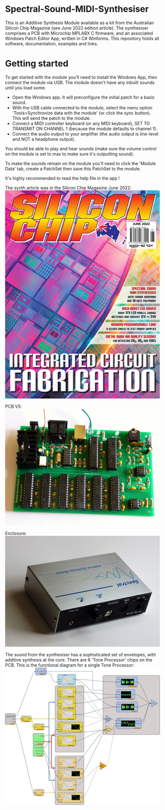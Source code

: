 # Spectral-Sound-MIDI-Synthesiser
This is an Additive Synthesis Module available as a kit from the Australian Silicon Chip Magazine (see June 2022 edition article). The synthesiser comprises a PCB with Microchip MPLABX C firmware, and an associated Windows Patch Editor App, written in C# Winforms. This repository holds all software, documentation, examples and links. 

# Getting started
To get started with the module you'll need to install the Windows App, then connect the module via USB. The module doesn't have any inbuilt sounds until you load some.
- Open the Windows app. It will preconfigure the initial patch for a basic sound.
- With the USB cable connected to the module, select the menu option 'Tools>Synchronize data with the module' (or click the sync button). This will send the patch to the module.
- Connect a MIDI controller keyboard (or any MIDI keyboard), SET TO TRANSMIT ON CHANNEL 1 (because the module defaults to channel 1).
- Connect the audio output to your amplifier (the audio output is line-level and NOT a headphone output).

You should be able to play and hear sounds (make sure the volume control on the module is set to max to make sure it's outputting sound).

To make the sounds remain on the module you'll need to click the 'Module Data' tab, create a PatchSet then save this PatchSet to the module. 

It's highly recommended to read the help file in the app !


The synth article was in the Silicon Chip Magasine June 2022:
![Article was in the Silicon Chip Magasine June 2022](SiliconChipMagasineJune2022FrontCover.jpg)

PCB V5:
![The PCB V 5](/Documentation/Project-Photos/SpectralSoundModuleV5_PCB_1.jpg)

Enclosure:
![The PCB enclosure](/Documentation/Project-Photos/SpectralSoundModuleV5_Enclosure_1.jpg)

The sound from the synthesiser has a sophisticated set of envelopes, with additive synthesis at the core. There are 6 'Tone Processor' chips on the PCB. This is the functional diagram for a single 
Tone Processor:
![The Tone Processor functional diagram](/Documentation/Project-Photos/ToneProcessorFunctionalDiagram1.jpg)





